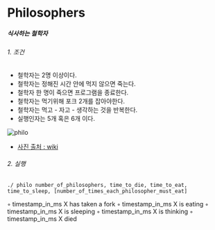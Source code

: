 # Philosophers

##### **식사하는 철학자**

###### 1. 조건

 - 철학자는 2명 이상이다.
 - 철학자는 정해진 시간 안에 먹지 않으면 죽는다.
 - 철학자 한 명이 죽으면 프로그램을 종료한다.
 - 철학자는 먹기위해 포크 2개를 잡아야한다.
 - 철학자는 먹고 - 자고 - 생각하는 것을 반복한다.
 - 실행인자는 5개 혹은 6개 이다.

![philo](https://upload.wikimedia.org/wikipedia/commons/7/7b/An_illustration_of_the_dining_philosophers_problem.png)

- [사진 출처 : wiki](https://upload.wikimedia.org/wikipedia/commons/7/7bAn_illustration_of_the_dining_philosophers_problem.png)



###### 2. 실행

`./ philo number_of_philosophers, time_to_die, time_to_eat, time_to_sleep, [number_of_times_each_philosopher_must_eat] `

◦ timestamp_in_ms X has taken a fork
◦ timestamp_in_ms X is eating
◦ timestamp_in_ms X is sleeping
◦ timestamp_in_ms X is thinking
◦ timestamp_in_ms X died

